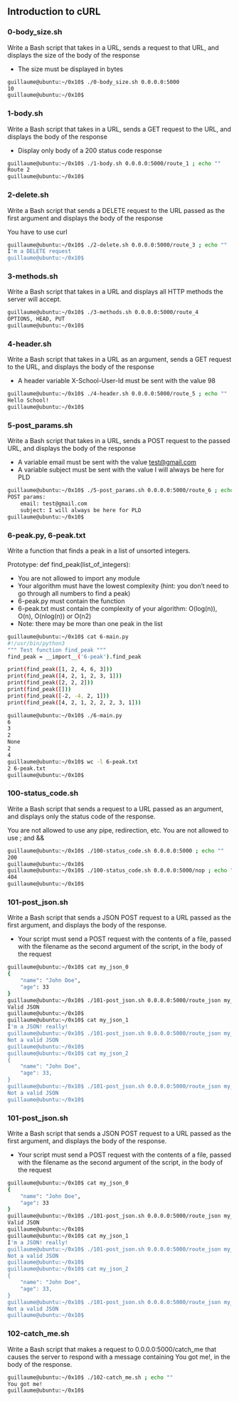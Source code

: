 ## Introduction to cURL

### 0-body_size.sh
Write a Bash script that takes in a URL, sends a request to that URL, and displays the size of the body of the response

- The size must be displayed in bytes

```bash
guillaume@ubuntu:~/0x10$ ./0-body_size.sh 0.0.0.0:5000
10
guillaume@ubuntu:~/0x10$
```

### 1-body.sh
Write a Bash script that takes in a URL, sends a GET request to the URL, and displays the body of the response

- Display only body of a 200 status code response

```bash
guillaume@ubuntu:~/0x10$ ./1-body.sh 0.0.0.0:5000/route_1 ; echo ""
Route 2
guillaume@ubuntu:~/0x10$
```

### 2-delete.sh
Write a Bash script that sends a DELETE request to the URL passed as the first argument and displays the body of the response

You have to use curl

```bash
guillaume@ubuntu:~/0x10$ ./2-delete.sh 0.0.0.0:5000/route_3 ; echo ""
I'm a DELETE request
guillaume@ubuntu:~/0x10$
```

### 3-methods.sh
Write a Bash script that takes in a URL and displays all HTTP methods the server will accept.

```bash
guillaume@ubuntu:~/0x10$ ./3-methods.sh 0.0.0.0:5000/route_4
OPTIONS, HEAD, PUT
guillaume@ubuntu:~/0x10$
```

### 4-header.sh
Write a Bash script that takes in a URL as an argument, sends a GET request to the URL, and displays the body of the response

- A header variable X-School-User-Id must be sent with the value 98

```bash
guillaume@ubuntu:~/0x10$ ./4-header.sh 0.0.0.0:5000/route_5 ; echo ""
Hello School!
guillaume@ubuntu:~/0x10$
```

### 5-post_params.sh
Write a Bash script that takes in a URL, sends a POST request to the passed URL, and displays the body of the response

- A variable email must be sent with the value test@gmail.com
- A variable subject must be sent with the value I will always be here for PLD

```bash
guillaume@ubuntu:~/0x10$ ./5-post_params.sh 0.0.0.0:5000/route_6 ; echo ""
POST params:
    email: test@gmail.com
    subject: I will always be here for PLD
guillaume@ubuntu:~/0x10$
```

### 6-peak.py, 6-peak.txt
Write a function that finds a peak in a list of unsorted integers.

Prototype: def find_peak(list_of_integers):
- You are not allowed to import any module
- Your algorithm must have the lowest complexity (hint: you don’t need to go through all numbers to find a peak)
- 6-peak.py must contain the function
- 6-peak.txt must contain the complexity of your algorithm: O(log(n)), O(n), O(nlog(n)) or O(n2)
- Note: there may be more than one peak in the list

```bash
guillaume@ubuntu:~/0x10$ cat 6-main.py
#!/usr/bin/python3
""" Test function find_peak """
find_peak = __import__('6-peak').find_peak

print(find_peak([1, 2, 4, 6, 3]))
print(find_peak([4, 2, 1, 2, 3, 1]))
print(find_peak([2, 2, 2]))
print(find_peak([]))
print(find_peak([-2, -4, 2, 1]))
print(find_peak([4, 2, 1, 2, 2, 2, 3, 1]))

guillaume@ubuntu:~/0x10$ ./6-main.py
6
3
2
None
2
4
guillaume@ubuntu:~/0x10$ wc -l 6-peak.txt 
2 6-peak.txt
guillaume@ubuntu:~/0x10$ 
```

### 100-status_code.sh
Write a Bash script that sends a request to a URL passed as an argument, and displays only the status code of the response.

You are not allowed to use any pipe, redirection, etc.
You are not allowed to use ; and &&

```bash
guillaume@ubuntu:~/0x10$ ./100-status_code.sh 0.0.0.0:5000 ; echo ""
200
guillaume@ubuntu:~/0x10$ 
guillaume@ubuntu:~/0x10$ ./100-status_code.sh 0.0.0.0:5000/nop ; echo ""
404
guillaume@ubuntu:~/0x10$ 
```

### 101-post_json.sh
Write a Bash script that sends a JSON POST request to a URL passed as the first argument, and displays the body of the response.

- Your script must send a POST request with the contents of a file, passed with the filename as the second argument of the script, in the body of the request

```bash
guillaume@ubuntu:~/0x10$ cat my_json_0
{
    "name": "John Doe",
    "age": 33
}
guillaume@ubuntu:~/0x10$ ./101-post_json.sh 0.0.0.0:5000/route_json my_json_0 ; echo ""
Valid JSON
guillaume@ubuntu:~/0x10$ 
guillaume@ubuntu:~/0x10$ cat my_json_1
I'm a JSON! really!
guillaume@ubuntu:~/0x10$ ./101-post_json.sh 0.0.0.0:5000/route_json my_json_1 ; echo ""
Not a valid JSON
guillaume@ubuntu:~/0x10$ 
guillaume@ubuntu:~/0x10$ cat my_json_2
{
    "name": "John Doe",
    "age": 33,
}
guillaume@ubuntu:~/0x10$ ./101-post_json.sh 0.0.0.0:5000/route_json my_json_2 ; echo ""
Not a valid JSON
guillaume@ubuntu:~/0x10$ 
```

### 101-post_json.sh
Write a Bash script that sends a JSON POST request to a URL passed as the first argument, and displays the body of the response.

- Your script must send a POST request with the contents of a file, passed with the filename as the second argument of the script, in the body of the request

```bash
guillaume@ubuntu:~/0x10$ cat my_json_0
{
    "name": "John Doe",
    "age": 33
}
guillaume@ubuntu:~/0x10$ ./101-post_json.sh 0.0.0.0:5000/route_json my_json_0 ; echo ""
Valid JSON
guillaume@ubuntu:~/0x10$ 
guillaume@ubuntu:~/0x10$ cat my_json_1
I'm a JSON! really!
guillaume@ubuntu:~/0x10$ ./101-post_json.sh 0.0.0.0:5000/route_json my_json_1 ; echo ""
Not a valid JSON
guillaume@ubuntu:~/0x10$ 
guillaume@ubuntu:~/0x10$ cat my_json_2
{
    "name": "John Doe",
    "age": 33,
}
guillaume@ubuntu:~/0x10$ ./101-post_json.sh 0.0.0.0:5000/route_json my_json_2 ; echo ""
Not a valid JSON
guillaume@ubuntu:~/0x10$
```


### 102-catch_me.sh
Write a Bash script that makes a request to 0.0.0.0:5000/catch_me that causes the server to respond with a message containing You got me!, in the body of the response.

```bash
guillaume@ubuntu:~/0x10$ ./102-catch_me.sh ; echo ""
You got me!
guillaume@ubuntu:~/0x10$
```
